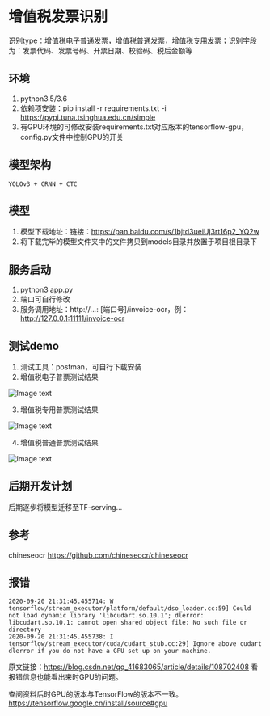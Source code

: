 # 增值税发票识别 
  识别type：增值税电子普通发票，增值税普通发票，增值税专用发票；识别字段为：发票代码、发票号码、开票日期、校验码、税后金额等
## 环境
   1. python3.5/3.6
   2. 依赖项安装：pip install -r requirements.txt -i https://pypi.tuna.tsinghua.edu.cn/simple 
   3. 有GPU环境的可修改安装requirements.txt对应版本的tensorflow-gpu，config.py文件中控制GPU的开关
## 模型架构
    YOLOv3 + CRNN + CTC
   
## 模型
   1. 模型下载地址：链接：https://pan.baidu.com/s/1bjtd3ueiUj3rt16p2_YQ2w
   2. 将下载完毕的模型文件夹中的文件拷贝到models目录并放置于项目根目录下
## 服务启动
   1. python3 app.py
   2. 端口可自行修改
   3. 服务调用地址：http://*.*.*.*: [端口号]/invoice-ocr，例：http://127.0.0.1:11111/invoice-ocr
## 测试demo
   1. 测试工具：postman，可自行下载安装
   2. 增值税电子普票测试结果
   
![Image text](https://github.com/guanshuicheng/invoice/blob/master/test-invoice/%E7%94%B5%E5%AD%90%E5%8F%91%E7%A5%A8-test.png)
   
   3. 增值税专用普票测试结果
   
![Image text](https://github.com/guanshuicheng/invoice/blob/master/test-invoice/%E5%A2%9E%E5%80%BC%E7%A8%8E%E4%B8%93%E7%94%A8%E5%8F%91%E7%A5%A8-test.png)

   4. 增值税普通普票测试结果

![Image text](https://github.com/guanshuicheng/invoice/blob/master/test-invoice/%E5%A2%9E%E5%80%BC%E7%A8%8E%E6%99%AE%E9%80%9A%E5%8F%91%E7%A5%A8-test.jpg)
   
## 后期开发计划

后期逐步将模型迁移至TF-serving...

## 参考
chineseocr https://github.com/chineseocr/chineseocr

## 报错
	2020-09-20 21:31:45.455714: W tensorflow/stream_executor/platform/default/dso_loader.cc:59] Could not load dynamic library 'libcudart.so.10.1'; dlerror: libcudart.so.10.1: cannot open shared object file: No such file or directory
	2020-09-20 21:31:45.455738: I tensorflow/stream_executor/cuda/cudart_stub.cc:29] Ignore above cudart dlerror if you do not have a GPU set up on your machine.

原文链接：https://blog.csdn.net/qq_41683065/article/details/108702408
看报错信息也能看出来时GPU的问题。

查阅资料后时GPU的版本与TensorFlow的版本不一致。
https://tensorflow.google.cn/install/source#gpu
